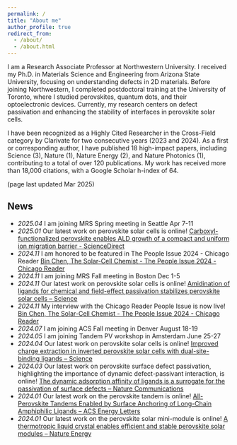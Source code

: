 ```yaml
---
permalink: /
title: "About me"
author_profile: true
redirect_from: 
  - /about/
  - /about.html
---
```


I am a Research Associate Professor at Northwestern University. I received my Ph.D. in Materials Science and Engineering from Arizona State University, focusing on understanding defects in 2D materials. Before joining Northwestern, I completed postdoctoral training at the University of Toronto, where I studied perovskites, quantum dots, and their optoelectronic devices. Currently, my research centers on defect passivation and enhancing the stability of interfaces in perovskite solar cells.

I have been recognized as a Highly Cited Researcher in the Cross-Field category by Clarivate for two consecutive years (2023 and 2024). As a first or corresponding author, I have published 18 high-impact papers, including Science (3), Nature (1), Nature Energy (2), and Nature Photonics (1), contributing to a total of over 120 publications. My work has received more than 18,000 citations, with a Google Scholar h-index of 64. 

(page last updated Mar 2025)

## News
* *2025.04* I am joining MRS Spring meeting in Seattle Apr 7-11
* *2025.01* Our latest work on perovskite solar cells is online! [Carboxyl-functionalized perovskite enables ALD growth of a compact and uniform ion migration barrier - ScienceDirect](https://www.sciencedirect.com/science/article/abs/pii/S2542435124005154)
* *2024.11* I am honored to be featured in The People Issue 2024 - Chicago Reader [Bin Chen, The Solar-Cell Chemist - The People Issue 2024 - Chicago Reader](https://chicagoreader.com/city-life/bin-chen/)
* *2024.11* I am joining MRS Fall meeting in Boston Dec 1-5
* *2024.11* Our latest work on perovskite solar cells is online! [Amidination of ligands for chemical and field-effect passivation stabilizes perovskite solar cells – Science](https://www.science.org/doi/10.1126/science.adr2091)
* *2024.11* My interview with the Chicago Reader People Issue is now live! [Bin Chen, The Solar-Cell Chemist - The People Issue 2024 - Chicago Reader](https://chicagoreader.com/city-life/people-issue/bin-chen/)
* *2024.07* I am joining ACS Fall meeting in Denver August 18-19
* *2024.05* I am joining Tandem PV workshop in Amsterdam June 25-27
* *2024.04* Our latest work on perovskite solar cells is online! [Improved charge extraction in inverted perovskite solar cells with dual-site-binding ligands – Science](https://www.science.org/doi/10.1126/science.adm9474)
* *2024.03* Our latest work on perovskite surface defect passivation, highlighting the importance of dynamic defect-passivant interaction, is online! [The dynamic adsorption affinity of ligands is a surrogate for the passivation of surface defects  – Nature Communications](https://www.nature.com/articles/s41467-024-46368-8)
* *2024.01* Our latest work on the perovskite tandem is online!  [All-Perovskite Tandems Enabled by Surface Anchoring of Long-Chain Amphiphilic Ligands – ACS Energy Letters](https://pubs.acs.org/doi/full/10.1021/acsenergylett.3c02470)
* *2024.01* Our latest work on the perovskite solar mini-module is online! [A thermotropic liquid crystal enables efficient and stable perovskite solar modules – Nature Energy](https://www.nature.com/articles/s41560-023-01444-z)


<!--
<object data="/files/Bin_Chen_CV.pdf" width="1000" height="1000" type='application/pdf'></object>
-->